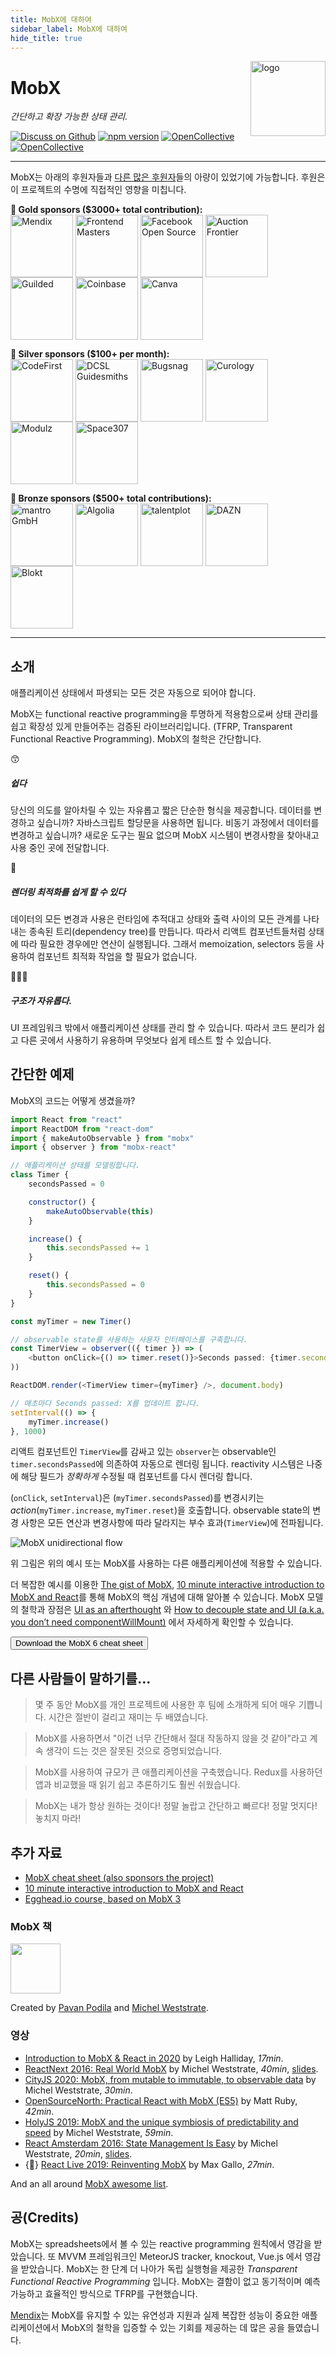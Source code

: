 ```yaml
---
title: MobX에 대하여
sidebar_label: MobX에 대하여
hide_title: true
---
```


<img src="https://mobx.js.org/assets/mobx.png" alt="logo" height="120" align="right" />

# MobX

_간단하고 확장 가능한 상태 관리._

[![Discuss on Github](https://img.shields.io/badge/discuss%20on-GitHub-orange)](https://github.com/mobxjs/mobx/discussions)
[![npm version](https://badge.fury.io/js/mobx.svg)](https://badge.fury.io/js/mobx)
[![OpenCollective](https://opencollective.com/mobx/backers/badge.svg)](backers-sponsors.md#backers)
[![OpenCollective](https://opencollective.com/mobx/sponsors/badge.svg)](backers-sponsors.md#sponsors)

---

MobX는 아래의 후원자들과 [다른 많은 후원자](backers-sponsors.md#backers)들의 아량이 있었기에 가능합니다. 후원은 이 프로젝트의 수명에 직접적인 영향을 미칩니다.

**🥇 Gold sponsors (\$3000+ total contribution):** <br/>
<a href="https://mendix.com/"><img src="https://mobx.js.org/assets/mendix-logo.png" align="center" width="100" title="Mendix" alt="Mendix" /></a>
<a href="https://frontendmasters.com/"><img src="https://mobx.js.org/assets/frontendmasters.jpg" align="center" width="100" title="Frontend Masters" alt="Frontend Masters"></a>
<a href="https://opensource.facebook.com/"><img src="https://mobx.js.org/assets/fbos.jpeg" align="center" width="100" title="Facebook Open Source" alt="Facebook Open Source" /></a>
<a href="http://auctionfrontier.com/"><img src="https://mobx.js.org/assets/auctionfrontier.jpeg" align="center" width="100" title="Auction Frontier" alt="Auction Frontier"></a>
<a href="https://www.guilded.gg/"><img src="https://mobx.js.org/assets/guilded.jpg" align="center" width="100" title="Guilded" alt="Guilded" /></a>
<a href="https://coinbase.com/"><img src="https://mobx.js.org/assets/coinbase.jpeg" align="center" width="100" title="Coinbase" alt="Coinbase" /></a>
<a href="https://www.canva.com/"><img src="https://mobx.js.org/assets/canva.png" align="center" width="100" title="Canva" alt="Canva" /></a>

**🥈 Silver sponsors (\$100+ per month):**<br/>
<a href="https://www.codefirst.co.uk/"><img src="https://mobx.js.org/assets/codefirst.png" align="center" width="100" title="CodeFirst" alt="CodeFirst"/></a>
<a href="https://www.dcsl.com/"><img src="https://mobx.js.org/assets/dcsl.png" align="center" width="100" title="DCSL Guidesmiths" alt="DCSL Guidesmiths"/></a>
<a href="https://www.bugsnag.com/platforms/react-error-reporting?utm_source=MobX&utm_medium=Website&utm_content=open-source&utm_campaign=2019-community&utm_term=20190913"><img src="https://mobx.js.org/assets/bugsnag.jpg" align="center" width="100" title="Bugsnag" alt="Bugsnag"/></a>
<a href="https://curology.com/blog/tech"><img src="https://mobx.js.org/assets/curology.png" align="center" width="100" title="Curology" alt="Curology"/></a>
<a href="https://modulz.app/"><img src="https://mobx.js.org/assets/modulz.png" align="center" width="100" title="Modulz" alt="Modulz"/></a>
<a href="https://space307.com/?utm_source=sponsorship&utm_medium=mobx&utm_campaign=readme"><img src="https://mobx.js.org/assets/space307.png" align="center" width="100" title="Space307" alt="Space307"/></a>

**🥉 Bronze sponsors (\$500+ total contributions):**<br/>
<a href="https://mantro.net/jobs/warlock"><img src="https://mobx.js.org/assets/mantro.png" align="center" width="100" title="mantro GmbH" alt="mantro GmbH"></a>
<a href="https://www.algolia.com/"><img src="https://mobx.js.org/assets/algolia.jpg" align="center" width="100" title="Algolia" alt="Algolia" /></a>
<a href="https://talentplot.com/"><img src="https://mobx.js.org/assets/talentplot.png" align="center" width="100" title="talentplot" alt="talentplot"></a>
<a href="https://careers.dazn.com/"><img src="https://mobx.js.org/assets/dazn.png" align="center" width="100" title="DAZN" alt="DAZN"></a>
<a href="https://blokt.com/"><img src="https://mobx.js.org/assets/blokt.jpg" align="center" width="100" title="Blokt" alt="Blokt"/></a>

---

## 소개

애플리케이션 상태에서 파생되는 모든 것은 자동으로 되어야 합니다.

MobX는 functional reactive programming을 투명하게 적용함으로써 상태 관리를 쉽고 확장성 있게 만들어주는 검증된 라이브러리입니다. (TFRP, Transparent Functional Reactive Programming).
MobX의 철학은 간단합니다.

<div class="benefits">
    <div>
        <div class="pic">😙</div>
        <div>
            <h5>쉽다</h5>
            <p>당신의 의도를 알아차릴 수 있는 자유롭고 짧은 단순한 형식을 제공합니다.
            데이터를 변경하고 싶습니까? 자바스크립트 할당문을 사용하면 됩니다.
            비동기 과정에서 데이터를 변경하고 싶습니까? 새로운 도구는 필요 없으며 MobX 시스템이 변경사항을 찾아내고 사용 중인 곳에 전달합니다.
            </p>
        </div>
    </div>
    <div>
        <div class="pic">🚅</div>
        <div>
            <h5>렌더링 최적화를 쉽게 할 수 있다</h5>
            <p>
                데이터의 모든 변경과 사용은 런타임에 추적대고 상태와 출력 사이의 모든 관계를 나타내는 종속된 트리(dependency tree)를 만듭니다. 
                따라서 리액트 컴포넌트들처럼 상태에 따라 필요한 경우에만 연산이 실행됩니다. 그래서 memoization, selectors 등을 사용하여 컴포넌트 최적화 작업을 할 필요가 없습니다.
            </p>
        </div>
    </div>
    <div>
        <div class="pic">🤹🏻‍♂️</div>
        <div>
            <h5>구조가 자유롭다.</h5>
            <p>
                UI 프레임워크 밖에서 애플리케이션 상태를 관리 할 수 있습니다. 따라서 코드 분리가 쉽고 다른 곳에서 사용하기 유용하며 무엇보다 쉽게 테스트 할 수 있습니다.
            </p>
        </div>
    </div>
</div>

## 간단한 예제

MobX의 코드는 어떻게 생겼을까?

```javascript
import React from "react"
import ReactDOM from "react-dom"
import { makeAutoObservable } from "mobx"
import { observer } from "mobx-react"

// 애플리케이션 상태를 모델링합니다.
class Timer {
    secondsPassed = 0

    constructor() {
        makeAutoObservable(this)
    }

    increase() {
        this.secondsPassed += 1
    }

    reset() {
        this.secondsPassed = 0
    }
}

const myTimer = new Timer()

// observable state를 사용하는 사용자 인터페이스를 구축합니다.
const TimerView = observer(({ timer }) => (
    <button onClick={() => timer.reset()}>Seconds passed: {timer.secondsPassed}</button>
))

ReactDOM.render(<TimerView timer={myTimer} />, document.body)

// 매초마다 Seconds passed: X를 업데이트 합니다.
setInterval(() => {
    myTimer.increase()
}, 1000)
```

리액트 컴포넌트인 `TimerView`를 감싸고 있는 `observer`는 observable인 `timer.secondsPassed`에 의존하여 자동으로 렌더링 됩니다. reactivity 시스템은 나중에 해당 필드가 _정확하게_ 수정될 때 컴포넌트를 다시 렌더링 합니다.

(`onClick`, `setInterval`)은 (`myTimer.secondsPassed`)를 변경시키는 _action_(`myTimer.increase`, `myTimer.reset`)을 호출합니다.
observable state의 변경 사항은 모든 연산과 변경사항에 따라 달라지는 부수 효과(`TimerView`)에 전파됩니다.

<img alt="MobX unidirectional flow" src="https://mobx.js.org/assets/flow2.png" align="center" />

위 그림은 위의 예시 또는 MobX를 사용하는 다른 애플리케이션에 적용할 수 있습니다.

더 복잡한 예시를 이용한 [The gist of MobX](https://mobx.js.org/the-gist-of-mobx.html), [10 minute interactive introduction to MobX and React](https://mobx.js.org/getting-started)를 통해 MobX의 핵심 개념에 대해 알아볼 수 있습니다.
MobX 모델의 철학과 장점은 [UI as an afterthought](https://michel.codes/blogs/ui-as-an-afterthought) 와 [How to decouple state and UI (a.k.a. you don’t need componentWillMount)](https://hackernoon.com/how-to-decouple-state-and-ui-a-k-a-you-dont-need-componentwillmount-cc90b787aa37) 에서 자세하게 확인할 수 있습니다.

<div class="cheat"><a href="https://gum.co/fSocU"><button title="Download the MobX 6 cheat sheet and sponsor the project">Download the MobX 6 cheat sheet</button></a></div>

## 다른 사람들이 말하기를...

> 몇 주 동안 MobX를 개인 프로젝트에 사용한 후 팀에 소개하게 되어 매우 기쁩니다. 시간은 절반이 걸리고 재미는 두 배였습니다.

> MobX를 사용하면서 "이건 너무 간단해서 절대 작동하지 않을 것 같아"라고 계속 생각이 드는 것은 잘못된 것으로 증명되었습니다.

> MobX를 사용하여 규모가 큰 애플리케이션을 구축했습니다. Redux를 사용하던 앱과 비교했을 때 읽기 쉽고 추론하기도 훨씬 쉬웠습니다.

> MobX는 내가 항상 원하는 것이다! 정말 놀랍고 간단하고 빠르다! 정말 멋지다! 놓치지 마라!

## 추가 자료

-   [MobX cheat sheet (also sponsors the project)](https://gum.co/fSocU)
-   [10 minute interactive introduction to MobX and React](https://mobx.js.org/getting-started)
-   [Egghead.io course, based on MobX 3](https://egghead.io/courses/manage-complex-state-in-react-apps-with-mobx)

### MobX 책

[<img src="https://mobx.js.org/assets/book.jpg" height="80px"/> ](https://books.google.nl/books?id=ALFmDwAAQBAJ&pg=PP1&lpg=PP1&dq=michel+weststrate+mobx+quick+start+guide:+supercharge+the+client+state+in+your+react+apps+with+mobx&source=bl&ots=D460fxti0F&sig=ivDGTxsPNwlOjLHrpKF1nweZFl8&hl=nl&sa=X&ved=2ahUKEwiwl8XO--ncAhWPmbQKHWOYBqIQ6AEwAnoECAkQAQ#v=onepage&q=michel%20weststrate%20mobx%20quick%20start%20guide%3A%20supercharge%20the%20client%20state%20in%20your%20react%20apps%20with%20mobx&f=false)

Created by [Pavan Podila](https://twitter.com/pavanpodila) and [Michel Weststrate](https://twitter.com/mweststrate).

### 영상

-   [Introduction to MobX & React in 2020](https://www.youtube.com/watch?v=pnhIJA64ByY) by Leigh Halliday, _17min_.
-   [ReactNext 2016: Real World MobX](https://www.youtube.com/watch?v=Aws40KOx90U) by Michel Weststrate, _40min_, [slides](https://docs.google.com/presentation/d/1DrI6Hc2xIPTLBkfNH8YczOcPXQTOaCIcDESdyVfG_bE/edit?usp=sharing).
-   [CityJS 2020: MobX, from mutable to immutable, to observable data](https://youtu.be/sP7dtZm_Wx0?t=27050) by Michel Weststrate, _30min_.
-   [OpenSourceNorth: Practical React with MobX (ES5)](https://www.youtube.com/watch?v=XGwuM_u7UeQ) by Matt Ruby, _42min_.
-   [HolyJS 2019: MobX and the unique symbiosis of predictability and speed](https://www.youtube.com/watch?v=NBYbBbjZeX4&list=PL8sJahqnzh8JJD7xahG5zXkjfM5GOgcPA&index=21&t=0s) by Michel Weststrate, _59min_.
-   [React Amsterdam 2016: State Management Is Easy](https://www.youtube.com/watch?v=ApmSsu3qnf0&feature=youtu.be) by Michel Weststrate, _20min_, [slides](https://speakerdeck.com/mweststrate/state-management-is-easy-introduction-to-mobx).
-   {🚀} [React Live 2019: Reinventing MobX](https://www.youtube.com/watch?v=P_WqKZxpX8g) by Max Gallo, _27min_.

And an all around [MobX awesome list](https://github.com/mobxjs/awesome-mobx#awesome-mobx).

## 공(Credits)

MobX는 spreadsheets에서 볼 수 있는 reactive programming 원칙에서 영감을 받았습니다. 또 MVVM 프레임워크인 MeteorJS tracker, knockout, Vue.js 에서 영감을 받았습니다. MobX는 한 단계 더 나아가 독립 실행형을 제공한 _Transparent Functional Reactive Programming_ 입니다. MobX는 결함이 없고 동기적이며 예측 가능하고 효율적인 방식으로 TFRP를 구현했습니다.

[Mendix](https://github.com/mendix)는 MobX를 유지할 수 있는 유연성과 지원과 실제 복잡한 성능이 중요한 애플리케이션에서 MobX의 철학을 입증할 수 있는 기회를 제공하는 데 많은 공을 들였습니다.

